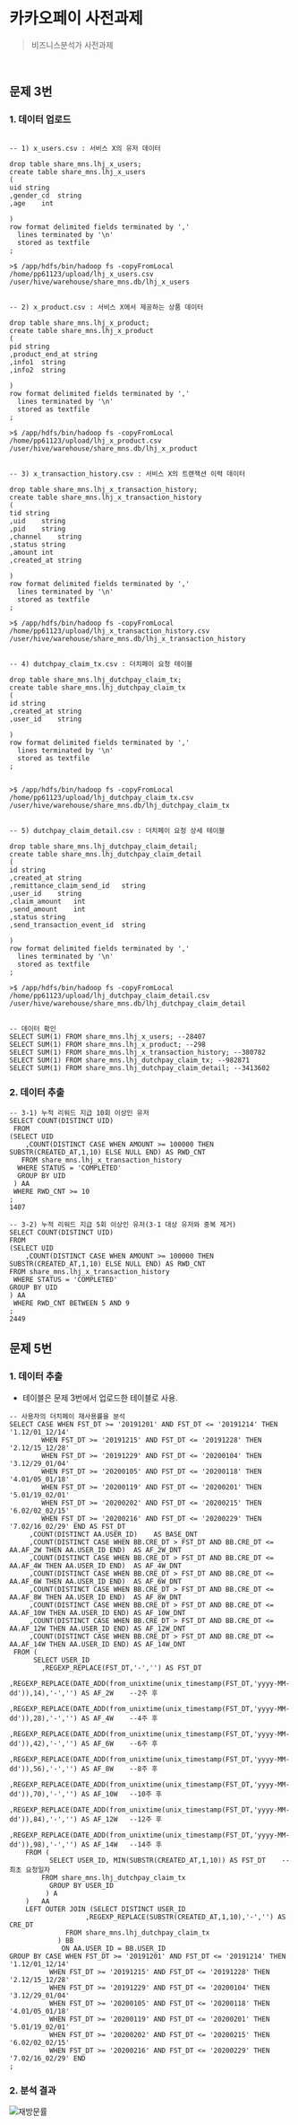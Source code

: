 # 카카오페이 사전과제
> 비즈니스분석가 사전과제

<pre><code>
</code></pre>
## 문제 3번

### 1. 데이터 업로드
<pre><code>
-- 1) x_users.csv : 서비스 X의 유저 데이터

drop table share_mns.lhj_x_users;
create table share_mns.lhj_x_users
(
uid string
,gender_cd	string
,age	int

)
row format delimited fields terminated by ','
  lines terminated by '\n'
  stored as textfile
;

>$ /app/hdfs/bin/hadoop fs -copyFromLocal /home/pp61123/upload/lhj_x_users.csv /user/hive/warehouse/share_mns.db/lhj_x_users 


-- 2) x_product.csv : 서비스 X에서 제공하는 상품 데이터

drop table share_mns.lhj_x_product;
create table share_mns.lhj_x_product
(
pid string
,product_end_at	string
,info1	string
,info2	string

)
row format delimited fields terminated by ','
  lines terminated by '\n'
  stored as textfile
;

>$ /app/hdfs/bin/hadoop fs -copyFromLocal /home/pp61123/upload/lhj_x_product.csv /user/hive/warehouse/share_mns.db/lhj_x_product 


-- 3) x_transaction_history.csv : 서비스 X의 트랜잭션 이력 데이터

drop table share_mns.lhj_x_transaction_history;
create table share_mns.lhj_x_transaction_history
(
tid string
,uid	string
,pid	string
,channel	string
,status	string
,amount	int
,created_at	string

)
row format delimited fields terminated by ','
  lines terminated by '\n'
  stored as textfile
;

>$ /app/hdfs/bin/hadoop fs -copyFromLocal /home/pp61123/upload/lhj_x_transaction_history.csv /user/hive/warehouse/share_mns.db/lhj_x_transaction_history 


-- 4) dutchpay_claim_tx.csv : 더치페이 요청 테이블

drop table share_mns.lhj_dutchpay_claim_tx;
create table share_mns.lhj_dutchpay_claim_tx
(
id string
,created_at	string
,user_id	string

)
row format delimited fields terminated by ','
  lines terminated by '\n'
  stored as textfile
;


>$ /app/hdfs/bin/hadoop fs -copyFromLocal /home/pp61123/upload/lhj_dutchpay_claim_tx.csv /user/hive/warehouse/share_mns.db/lhj_dutchpay_claim_tx 


-- 5) dutchpay_claim_detail.csv : 더치페이 요청 상세 테이블

drop table share_mns.lhj_dutchpay_claim_detail;
create table share_mns.lhj_dutchpay_claim_detail
(
id string
,created_at	string
,remittance_claim_send_id	string
,user_id	string
,claim_amount	int
,send_amount	int
,status	string
,send_transaction_event_id	string

)
row format delimited fields terminated by ','
  lines terminated by '\n'
  stored as textfile
;

>$ /app/hdfs/bin/hadoop fs -copyFromLocal /home/pp61123/upload/lhj_dutchpay_claim_detail.csv /user/hive/warehouse/share_mns.db/lhj_dutchpay_claim_detail  


-- 데이터 확인
SELECT SUM(1) FROM share_mns.lhj_x_users; --28407
SELECT SUM(1) FROM share_mns.lhj_x_product; --298
SELECT SUM(1) FROM share_mns.lhj_x_transaction_history; --380782
SELECT SUM(1) FROM share_mns.lhj_dutchpay_claim_tx; --982871
SELECT SUM(1) FROM share_mns.lhj_dutchpay_claim_detail; --3413602
</code></pre>


### 2. 데이터 추출
<pre><code>-- 3-1) 누적 리워드 지급 10회 이상인 유저
SELECT COUNT(DISTINCT UID)
 FROM 
(SELECT UID
	,COUNT(DISTINCT CASE WHEN AMOUNT >= 100000 THEN SUBSTR(CREATED_AT,1,10) ELSE NULL END) AS RWD_CNT
   FROM share_mns.lhj_x_transaction_history
  WHERE STATUS = 'COMPLETED'
  GROUP BY UID
 ) AA
 WHERE RWD_CNT >= 10
;
1407

-- 3-2) 누적 리워드 지급 5회 이상인 유저(3-1 대상 유저와 중복 제거)
SELECT COUNT(DISTINCT UID)
FROM 
(SELECT UID
	,COUNT(DISTINCT CASE WHEN AMOUNT >= 100000 THEN SUBSTR(CREATED_AT,1,10) ELSE NULL END) AS RWD_CNT
FROM share_mns.lhj_x_transaction_history
 WHERE STATUS = 'COMPLETED'
GROUP BY UID
) AA
 WHERE RWD_CNT BETWEEN 5 AND 9
;
2449
</code></pre>


## 문제 5번

### 1. 데이터 추출
* 테이블은 문제 3번에서 업로드한 테이블로 사용.

<pre><code>-- 사용자의 더치페이 재사용률을 분석
SELECT CASE WHEN FST_DT >= '20191201' AND FST_DT <= '20191214' THEN '1.12/01_12/14'
	    WHEN FST_DT >= '20191215' AND FST_DT <= '20191228' THEN '2.12/15_12/28'
	    WHEN FST_DT >= '20191229' AND FST_DT <= '20200104' THEN '3.12/29_01/04'
	    WHEN FST_DT >= '20200105' AND FST_DT <= '20200118' THEN '4.01/05_01/18'
	    WHEN FST_DT >= '20200119' AND FST_DT <= '20200201' THEN '5.01/19_02/01'
	    WHEN FST_DT >= '20200202' AND FST_DT <= '20200215' THEN '6.02/02_02/15'
	    WHEN FST_DT >= '20200216' AND FST_DT <= '20200229' THEN '7.02/16_02/29' END AS FST_DT
     ,COUNT(DISTINCT AA.USER_ID)	AS BASE_DNT
     ,COUNT(DISTINCT CASE WHEN BB.CRE_DT > FST_DT AND BB.CRE_DT <= AA.AF_2W THEN AA.USER_ID END)  AS AF_2W_DNT
     ,COUNT(DISTINCT CASE WHEN BB.CRE_DT > FST_DT AND BB.CRE_DT <= AA.AF_4W THEN AA.USER_ID END)  AS AF_4W_DNT
     ,COUNT(DISTINCT CASE WHEN BB.CRE_DT > FST_DT AND BB.CRE_DT <= AA.AF_6W THEN AA.USER_ID END)  AS AF_6W_DNT
     ,COUNT(DISTINCT CASE WHEN BB.CRE_DT > FST_DT AND BB.CRE_DT <= AA.AF_8W THEN AA.USER_ID END)  AS AF_8W_DNT
     ,COUNT(DISTINCT CASE WHEN BB.CRE_DT > FST_DT AND BB.CRE_DT <= AA.AF_10W THEN AA.USER_ID END) AS AF_10W_DNT
     ,COUNT(DISTINCT CASE WHEN BB.CRE_DT > FST_DT AND BB.CRE_DT <= AA.AF_12W THEN AA.USER_ID END) AS AF_12W_DNT
     ,COUNT(DISTINCT CASE WHEN BB.CRE_DT > FST_DT AND BB.CRE_DT <= AA.AF_14W THEN AA.USER_ID END) AS AF_14W_DNT
 FROM (
      SELECT USER_ID
	    ,REGEXP_REPLACE(FST_DT,'-','') AS FST_DT
	    ,REGEXP_REPLACE(DATE_ADD(from_unixtime(unix_timestamp(FST_DT,'yyyy-MM-dd')),14),'-','') AS AF_2W	--2주 후
	    ,REGEXP_REPLACE(DATE_ADD(from_unixtime(unix_timestamp(FST_DT,'yyyy-MM-dd')),28),'-','') AS AF_4W	--4주 후
	    ,REGEXP_REPLACE(DATE_ADD(from_unixtime(unix_timestamp(FST_DT,'yyyy-MM-dd')),42),'-','') AS AF_6W	--6주 후
	    ,REGEXP_REPLACE(DATE_ADD(from_unixtime(unix_timestamp(FST_DT,'yyyy-MM-dd')),56),'-','') AS AF_8W	--8주 후
	    ,REGEXP_REPLACE(DATE_ADD(from_unixtime(unix_timestamp(FST_DT,'yyyy-MM-dd')),70),'-','') AS AF_10W	--10주 후
	    ,REGEXP_REPLACE(DATE_ADD(from_unixtime(unix_timestamp(FST_DT,'yyyy-MM-dd')),84),'-','') AS AF_12W	--12주 후
	    ,REGEXP_REPLACE(DATE_ADD(from_unixtime(unix_timestamp(FST_DT,'yyyy-MM-dd')),98),'-','') AS AF_14W	--14주 후
	FROM (
	      SELECT USER_ID, MIN(SUBSTR(CREATED_AT,1,10)) AS FST_DT	--최초 요청일자
		FROM share_mns.lhj_dutchpay_claim_tx
	      GROUP BY USER_ID
	     ) A
	)	AA
	LEFT OUTER JOIN (SELECT DISTINCT USER_ID
			       ,REGEXP_REPLACE(SUBSTR(CREATED_AT,1,10),'-','') AS CRE_DT
			  FROM share_mns.lhj_dutchpay_claim_tx
			) BB
		     ON AA.USER_ID = BB.USER_ID
GROUP BY CASE WHEN FST_DT >= '20191201' AND FST_DT <= '20191214' THEN '1.12/01_12/14'
	      WHEN FST_DT >= '20191215' AND FST_DT <= '20191228' THEN '2.12/15_12/28'
	      WHEN FST_DT >= '20191229' AND FST_DT <= '20200104' THEN '3.12/29_01/04'
	      WHEN FST_DT >= '20200105' AND FST_DT <= '20200118' THEN '4.01/05_01/18'
	      WHEN FST_DT >= '20200119' AND FST_DT <= '20200201' THEN '5.01/19_02/01'
	      WHEN FST_DT >= '20200202' AND FST_DT <= '20200215' THEN '6.02/02_02/15'
	      WHEN FST_DT >= '20200216' AND FST_DT <= '20200229' THEN '7.02/16_02/29' END
;
</code></pre>


### 2. 분석 결과

![재방문률](https://user-images.githubusercontent.com/7845923/74233648-6e156c00-4d0e-11ea-8f11-f8d3511bc06d.PNG)
